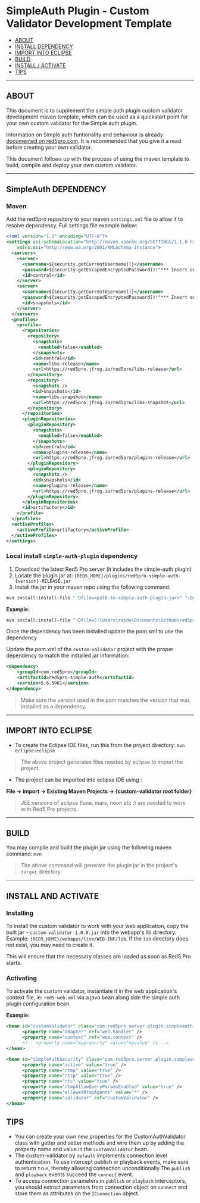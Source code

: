 # SimpleAuth Plugin - Custom Validator Development Template

* [ABOUT](#about)
* [INSTALL DEPENDENCY](#install-dependency)
* [IMPORT INTO ECLIPSE](#import-into-eclipse)
* [BUILD](#build)
* [INSTALL / ACTIVATE](#install-and-activate)
* [TIPS](#tips)

---

## ABOUT
This document is to supplement the simple auth plugin custom validator development maven template, which can be used as a quickstart point for your own custom validator for the Simple auth plugin.

Information on Simple auth funtionality and behaviour is already [documented on red5pro.com](https://www.red5pro.com/docs/server/authplugin.html). It is recommended that you give it a read before creating your own validator.

This document follows up with the process of using the maven template to build, compile and deploy your own custom validator.

---

## SimpleAuth DEPENDENCY

### Maven
Add the red5pro repository to your maven `settings.xml` file to allow it to resolve dependency. Full settings file example below:
```xml
<?xml version="1.0" encoding="UTF-8"?>
<settings xsi:schemaLocation="http://maven.apache.org/SETTINGS/1.1.0 http://maven.apache.org/xsd/settings-1.1.0.xsd" xmlns="http://maven.apache.org/SETTINGS/1.1.0"
    xmlns:xsi="http://www.w3.org/2001/XMLSchema-instance">
  <servers>
    <server>
      <username>${security.getCurrentUsername()}</username>
      <password>${security.getEscapedEncryptedPassword()!"*** Insert encrypted password here ***"}</password>
      <id>central</id>
    </server>
    <server>
      <username>${security.getCurrentUsername()}</username>
      <password>${security.getEscapedEncryptedPassword()!"*** Insert encrypted password here ***"}</password>
      <id>snapshots</id>
    </server>
  </servers>
  <profiles>
    <profile>
      <repositories>
        <repository>
          <snapshots>
            <enabled>false</enabled>
          </snapshots>
          <id>central</id>
          <name>libs-release</name>
          <url>https://red5pro.jfrog.io/red5pro/libs-release</url>
        </repository>
        <repository>
          <snapshots />
          <id>snapshots</id>
          <name>libs-snapshot</name>
          <url>https://red5pro.jfrog.io/red5pro/libs-snapshot</url>
        </repository>
      </repositories>
      <pluginRepositories>
        <pluginRepository>
          <snapshots>
            <enabled>false</enabled>
          </snapshots>
          <id>central</id>
          <name>plugins-release</name>
          <url>https://red5pro.jfrog.io/red5pro/plugins-release</url>
        </pluginRepository>
        <pluginRepository>
          <snapshots />
          <id>snapshots</id>
          <name>plugins-release</name>
          <url>https://red5pro.jfrog.io/red5pro/plugins-release</url>
        </pluginRepository>
      </pluginRepositories>
      <id>artifactory</id>
    </profile>
  </profiles>
  <activeProfiles>
    <activeProfile>artifactory</activeProfile>
  </activeProfiles>
</settings>
```

### Local install `simple-auth-plugin` dependency
1. Download the latest Red5 Pro server (it includes the simple-auth plugin)
2. Locate the plugin jar at: `{RED5_HOME}/plugins/red5pro-simple-auth-{version}-RELEASE.jar`
3. Install the jar in your maven repo using the following command:

```sh
mvn install:install-file "-Dfile=<path-to-simple-auth-plugin-jar>" "-DgroupId=com.red5pro" "-DartifactId=red5pro-simple-auth" "-Dversion=<simple-auth-plugin-version>" "-Dpackaging=jar"
```

**Example:**

```sh
mvn install:install-file "-Dfile=C:\Users\rajde\Documents\GitHub\red5pro-simple-auth-plugin\target\red5pro-simple-auth-3.4.4.jar" "-DgroupId=com.red5pro" "-DartifactId=red5pro-simple-auth" "-Dversion=3.4.4" "-Dpackaging=jar"
```

Once the dependency has been installed update the pom.xml to use the dependency

Update the pom.xml of the `custom-validator` project with the proper dependency to match the installed jar information:

```xml
<dependency>
    <groupId>com.red5pro</groupId>
    <artifactId>red5pro-simple-auth</artifactId>
    <version>5.6.5901</version>
</dependency>
```


> Make sure the version used in the pom matches the version that was installed as a dependency.

---

## IMPORT INTO ECLIPSE

* To create the Eclipse IDE files, run this from the project directory: `mvn eclipse:eclipse`

> The above project generates files needed by eclipse to import the project.

* The project can be imported into eclipse IDE using :

__File -> import -> Existing Maven Projects -> {custom-validator root folder}__

> JEE versions of eclipse (luna, mars, neon etc :) are needed to work with Red5 Pro projects.

---

## BUILD

You may compile and build the plugin jar using the following maven command: `mvn`

> The above command will generate the plugin jar in the project's `target` directory.

---

## INSTALL AND ACTIVATE

### Installing
To install the custom validator to work with your web application, copy the built jar - `custom-validator-1.0.0.jar` into the webapp's lib directory. Example: `{RED5_HOME}/webapps/live/WEB-INF/lib`. If the `lib` directory does not exist, you may need to create it.

This will ensure that the necessary classes are loaded as soon as Red5 Pro starts.

### Activating
To activate the custom validator, instantiate it in the web application's context file, ie: `red5-web.xml` via a java bean along side the simple auth plugin configuration bean.

**Example:**

```xml
<bean id="customValidator" class="com.red5pro.server.plugin.simpleauth.extension.sample.CustomAuthValidator" init-method="initialize">
      <property name="adapter" ref="web.handler" />
      <property name="context" ref="web.context" />
      <!-- <property name="myproperty" value="myvalue" /> -->
</bean>

<bean id="simpleAuthSecurity" class="com.red5pro.server.plugin.simpleauth.Configuration" >
      <property name="active" value="true" />
      <property name="rtmp" value="true" />
      <property name="rtsp" value="true" />
      <property name="rtc" value="true" />
      <property name="rtmpAllowQueryParamsEnabled" value="true" />
      <property name="allowedRtmpAgents" value="*" />
      <property name="validator" ref="customValidator" />
</bean>
```

## TIPS
* You can create your own new properties for the CustomAuthValidator class with getter and setter methods and wire them up by adding the property name and value in the `customValidator` bean.
* The custom-validator by `default` implements connection level authentication. To use intercept publish or playback events, make sure to return `true`, thereby allowing connection unconditionally.The `publish` and `playback` events succeed the `connect` event.
* To access connection parameters in `publish` or `playback` interceptors, you should extract parameters from connection object on `connect` and store them as attributes on the `IConnection` object.
